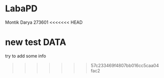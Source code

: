 # LabaPD
Montik Darya 
273601
<<<<<<< HEAD

new test DATA
=======
try to add some info
>>>>>>> 57c233469f4807bb016cc5caa04fac2
>
